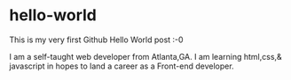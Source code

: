 # hello-world
This is my very first Github Hello World post :-0

I am a self-taught web developer from Atlanta,GA. I am learning html,css,& javascript in hopes to land a career as a Front-end developer. 
